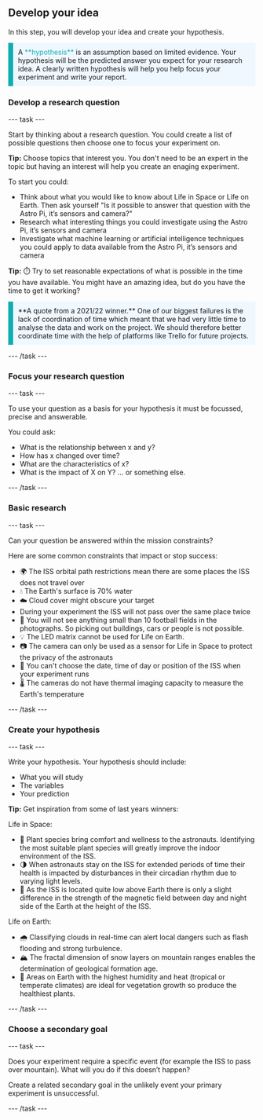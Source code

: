 ## Develop your idea

In this step, you will develop your idea and create your hypothesis. 

<p style="border-left: solid; border-width:10px; border-color: #0faeb0; background-color: aliceblue; padding: 10px;">
A <span style="color: #0faeb0">**hypothesis**</span> is an assumption based on limited evidence. Your hypothesis will be the predicted answer you expect for your research idea. A clearly written hypothesis will help you help focus your experiment and write your report. 
</p>

### Develop a research question

--- task ---

Start by thinking about a research question. You could create a list of possible questions then choose one to focus your experiment on. 

**Tip:** Choose topics that interest you. You don't need to be an expert in the topic but having an interest will help you create an enaging experiment. 

To start you could:

+ Think about what you would like to know about Life in Space or Life on Earth. Then ask  yourself "Is it possible to answer that question with the Astro Pi, it’s sensors and camera?"
+ Research what interesting things you could investigate using the Astro Pi, it’s sensors and camera
+ Investigate what machine learning or artificial intelligence techniques you could apply to data available from the Astro Pi, it’s sensors and camera

**Tip:** ⏱️ Try to set reasonable expectations of what is possible in the time you have available. You might have an amazing idea, but do you have the time to get it working?

<p style="border-left: solid; border-width:10px; border-color: #0faeb0; background-color: aliceblue; padding: 10px;">
**A quote from a 2021/22 winner.** One of our biggest failures is the lack of coordination of time which meant that we had very little time to analyse the data and work on the project. We should therefore better coordinate time with the help of platforms like Trello for future projects. 
</p>

--- /task ---

### Focus your research question 

--- task ---

To use your question as a basis for your hypothesis it must be focussed, precise and answerable. 

You could ask:

+ What is the relationship between x and y? 
+ How has x changed over time? 
+ What are the characteristics of x?
+ What is the impact of X on Y?
... or something else.

--- /task ---

### Basic research

--- task ---

Can your question be answered within the mission constraints?

Here are some common constraints that impact or stop success:
+ 🌍 The ISS orbital path restrictions mean there are some places the ISS does not travel over
+ 💧 The Earth's surface is 70% water
+ ☁️ Cloud cover might obscure your target
+ During your experiment the ISS will not pass over the same place twice
+ 🔎 You will not see anything small than 10 football fields in the photographs. So picking out buildings, cars or people is not possible. 
+ 💡 The LED matrix cannot be used for Life on Earth. 
+ 📷 The camera can only be used as a sensor for Life in Space to protect the privacy of the astronauts
+ 📅 You can't choose the date, time of day or position of the ISS when your experiment runs
+ 🌡️ The cameras do not have thermal imaging capacity to measure the Earth's temperature
 
--- /task ---

### Create your hypothesis

--- task ---

Write your hypothesis. Your hypothesis should include:
+ What you will study
+ The variables
+ Your prediction

**Tip:** Get inspiration from some of last years winners:

Life in Space:
+ 🌿 Plant species bring comfort and wellness to the astronauts. Identifying the most suitable plant species will greatly improve the indoor environment of the ISS.
+ 🌗 When astronauts stay on the ISS for extended periods of time their health is impacted by disturbances in their circadian rhythm due to varying light levels. 
+ 🧲 As the ISS is located quite low above Earth there is only a slight difference in the strength of the magnetic field between day and night side of the Earth at the height of the ISS. 

Life on Earth:
+ 🌧️ Classifying clouds in real-time can alert local dangers such as flash flooding and strong turbulence. 
+ 🏔️ The fractal dimension of snow layers on mountain ranges enables the determination of geological formation age.
+ 🌱 Areas on Earth with the highest humidity and heat (tropical or temperate climates) are ideal for vegetation growth so produce the healthiest plants.

--- /task ---

### Choose a secondary goal

--- task ---

Does your experiment require a specific event (for example the ISS to pass over mountain). What will you do if this doesn’t happen? 

Create a related secondary goal in the unlikely event your primary experiment is unsuccessful.

--- /task ---

